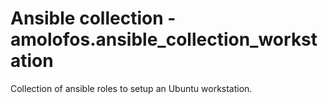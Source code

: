 # Ansible collection - amolofos.ansible_collection_workstation

Collection of ansible roles to setup an Ubuntu workstation.
